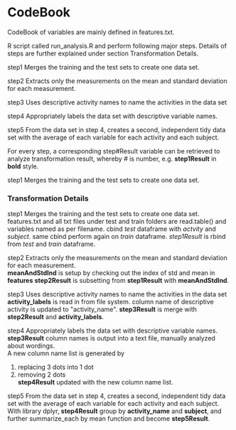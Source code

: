 CodeBook
==================

CodeBook of variables are mainly defined in features.txt.


R script called run_analysis.R and perform following major steps. Details of steps are further explained under section Transformation Details.

step1 Merges the training and the test sets to create one data set.

step2 Extracts only the measurements on the mean and standard deviation for each measurement. 

step3 Uses descriptive activity names to name the activities in the data set

step4 Appropriately labels the data set with descriptive variable names. 

step5 From the data set in step 4, creates a second, independent tidy data set with the average of each variable for each activity and each subject.

For every step, a corresponding step#Result variable can be retrieved to analyze transformation result, whereby # is number, e.g. <b>step1Result</b> in <b>bold</b> style.

step1 Merges the training and the test sets to create one data set.


<h3>Transformation Details</h3>
step1 Merges the training and the test sets to create one data set.<br>
features.txt and all txt files under test and train folders are read.table() and variables named as per filename. cbind <i>test</i> dataframe with <i>actvity</i> and <i>subject</i>. same cbind perform again on <i>train</i> dataframe. <i>step1Result</i> is rbind from <i>test</i> and <i>train</i> dataframe.


step2 Extracts only the measurements on the mean and standard deviation for each measurement. <br>
<b>meanAndStdInd</b> is setup by checking out the index of std and mean in <b>features</b>
<b>step2Result</b> is subsetting from <b>step1Result</b> with <b>meanAndStdInd</b>.


step3 Uses descriptive activity names to name the activities in the data set<br>
<b>activity_labels</b> is read in from file system. column name of descriptive activity is updated to "activity_name". <b>step3Result</b> is merge with <b>step2Result</b> and <b>activity_labels</b>.


step4 Appropriately labels the data set with descriptive variable names.<br>
<b>step3Result</b> column names is output into a text file, manually analyzed about wordings. <br>
A new column name list is generated by <br>
1. replacing 3 dots into 1 dot <br>
2. removing 2 dots<br>
<b>step4Result</b> updated with the new column name list.<br>


step5 From the data set in step 4, creates a second, independent tidy data set with the average of each variable for each activity and each subject.<br>
With library dplyr, <b>step4Result</b> group by <b>activity_name</b> and <b>subject</b>, and further summarize_each by mean function and become <b>step5Result</b>.  



